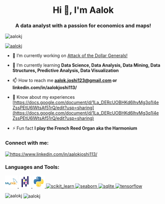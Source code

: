 <h1 align="center">Hi 👋, I'm Aalok</h1>
<h3 align="center">A data analyst with a passion for economics and maps!</h3>

<p align="left"> <img src="https://komarev.com/ghpvc/?username=aalokj&label=Profile%20views&color=0e75b6&style=flat" alt="aalokj" /> </p>

<p align="left"> <a href="https://github.com/ryo-ma/github-profile-trophy"><img src="https://github-profile-trophy.vercel.app/?username=aalokj" alt="aalokj" /></a> </p>

- 🔭 I’m currently working on [Attack of the Dollar Generals!](https://github.com/AalokJ/DollarGeneralProject)

- 🌱 I’m currently learning **Data Science, Data Analysis, Data Mining, Data Structures, Predictive Analysis, Data Visualization**

- 📫 How to reach me **aalok.joshi123@gmail.com or linkedin.com/in/aalokjoshi113/**

- 📄 Know about my experiences [https://docs.google.com/document/d/1La_DERcUOBHKd6lhvMg3q1l4eZssPEtU6lWtsAf51rQ/edit?usp=sharing](https://docs.google.com/document/d/1La_DERcUOBHKd6lhvMg3q1l4eZssPEtU6lWtsAf51rQ/edit?usp=sharing)

- ⚡ Fun fact **I play the French Reed Organ aka the Harmonium**

<h3 align="left">Connect with me:</h3>
<p align="left">
<a href="https://linkedin.com/in/https://www.linkedin.com/in/aalokjoshi113/" target="blank"><img align="center" src="https://raw.githubusercontent.com/rahuldkjain/github-profile-readme-generator/master/src/images/icons/Social/linked-in-alt.svg" alt="https://www.linkedin.com/in/aalokjoshi113/" height="30" width="40" /></a>
</p>

<h3 align="left">Languages and Tools:</h3>
<p align="left"> <a href="https://www.mysql.com/" target="_blank" rel="noreferrer"> <img src="https://raw.githubusercontent.com/devicons/devicon/master/icons/mysql/mysql-original-wordmark.svg" alt="mysql" width="40" height="40"/> </a> <a href="https://pandas.pydata.org/" target="_blank" rel="noreferrer"> <img src="https://raw.githubusercontent.com/devicons/devicon/2ae2a900d2f041da66e950e4d48052658d850630/icons/pandas/pandas-original.svg" alt="pandas" width="40" height="40"/> </a> <a href="https://www.python.org" target="_blank" rel="noreferrer"> <img src="https://raw.githubusercontent.com/devicons/devicon/master/icons/python/python-original.svg" alt="python" width="40" height="40"/> </a> <a href="https://scikit-learn.org/" target="_blank" rel="noreferrer"> <img src="https://upload.wikimedia.org/wikipedia/commons/0/05/Scikit_learn_logo_small.svg" alt="scikit_learn" width="40" height="40"/> </a> <a href="https://seaborn.pydata.org/" target="_blank" rel="noreferrer"> <img src="https://seaborn.pydata.org/_images/logo-mark-lightbg.svg" alt="seaborn" width="40" height="40"/> </a> <a href="https://www.sqlite.org/" target="_blank" rel="noreferrer"> <img src="https://www.vectorlogo.zone/logos/sqlite/sqlite-icon.svg" alt="sqlite" width="40" height="40"/> </a> <a href="https://www.tensorflow.org" target="_blank" rel="noreferrer"> <img src="https://www.vectorlogo.zone/logos/tensorflow/tensorflow-icon.svg" alt="tensorflow" width="40" height="40"/> </a> </p>

<p><img align="left" src="https://github-readme-stats.vercel.app/api/top-langs?username=aalokj&show_icons=true&locale=en&layout=compact" alt="aalokj" /></p>

<p>&nbsp;<img align="center" src="https://github-readme-stats.vercel.app/api?username=aalokj&show_icons=true&locale=en" alt="aalokj" /></p>
